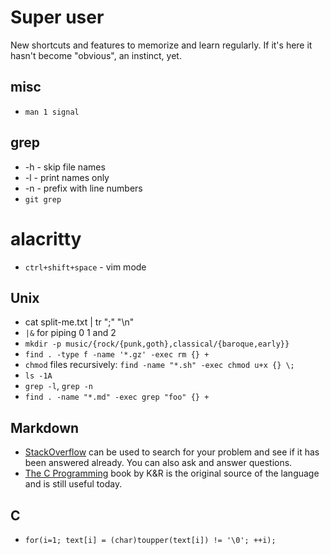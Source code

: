 # Super user

New shortcuts and features to memorize and learn regularly. If it's here it
hasn't become "obvious", an instinct, yet.

## misc

* `man 1 signal`

## grep

* -h - skip file names
* -l - print names only
* -n - prefix with line numbers
* `git grep`

# alacritty

* `ctrl+shift+space` - vim mode

## Unix

* cat split-me.txt | tr ";" "\n"
* `|&` for piping 0 1 and 2
* `mkdir -p music/{rock/{punk,goth},classical/{baroque,early}}`
* `find . -type f -name '*.gz' -exec rm {} + `
* `chmod` files recursively: `find -name "*.sh" -exec chmod u+x {} \;`
* `ls -1A`
* `grep -l`, `grep -n`
* `find . -name "*.md" -exec grep "foo" {} +`

## Markdown

- [StackOverflow][] can be used to search for your problem and see if it has been answered already. You can also
ask and answer questions.
- [The C Programming][K&R] book by K&R is the original source of the language and is still useful today.

[stackoverflow]: http://stackoverflow.com/questions/tagged/c
[K&R]: https://www.amazon.com/Programming-Language-2nd-Brian-Kernighan/dp/0131103628/


## C

* `for(i=1; text[i] = (char)toupper(text[i]) != '\0'; ++i);`
